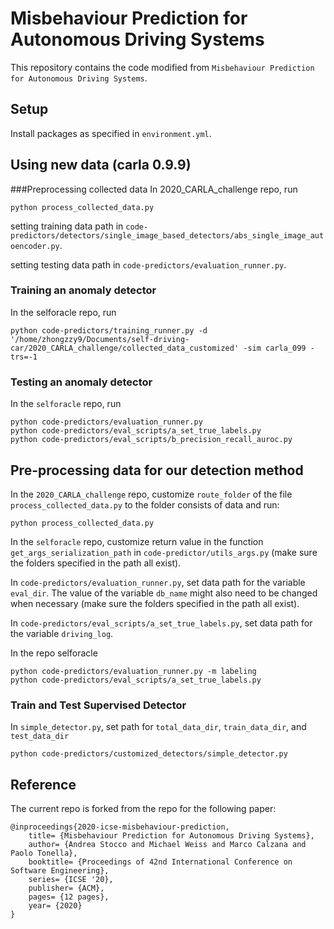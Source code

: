 # Misbehaviour Prediction for Autonomous Driving Systems

This repository contains the code modified from `Misbehaviour Prediction for Autonomous Driving Systems`.

## Setup
Install packages as specified in `environment.yml`.

## Using new data (carla 0.9.9)
###Preprocessing collected data
In 2020_CARLA_challenge repo, run
```
python process_collected_data.py
```

setting training data path in `code-predictors/detectors/single_image_based_detectors/abs_single_image_autoencoder.py`.

setting testing data path in `code-predictors/evaluation_runner.py`.
### Training an anomaly detector
In the selforacle repo, run
```
python code-predictors/training_runner.py -d '/home/zhongzzy9/Documents/self-driving-car/2020_CARLA_challenge/collected_data_customized' -sim carla_099 -trs=-1
```
### Testing an anomaly detector
In the `selforacle` repo, run

```
python code-predictors/evaluation_runner.py
python code-predictors/eval_scripts/a_set_true_labels.py
python code-predictors/eval_scripts/b_precision_recall_auroc.py
```

## Pre-processing data for our detection method
In the `2020_CARLA_challenge` repo, customize `route_folder` of the file `process_collected_data.py` to the folder consists of data and run:
```
python process_collected_data.py
```

In the `selforacle` repo, customize return value in the function `get_args_serialization_path` in `code-predictor/utils_args.py` (make sure the folders specified in the path all exist).

In `code-predictors/evaluation_runner.py`, set data path for the variable `eval_dir`. The value of the variable `db_name` might also need to be changed when necessary (make sure the folders specified in the path all exist).

In `code-predictors/eval_scripts/a_set_true_labels.py`, set data path for the variable `driving_log`.

In the repo selforacle
```
python code-predictors/evaluation_runner.py -m labeling
python code-predictors/eval_scripts/a_set_true_labels.py
```

### Train and Test Supervised Detector
In `simple_detector.py`, set path for `total_data_dir`, `train_data_dir`, and `test_data_dir`

```
python code-predictors/customized_detectors/simple_detector.py
```



<!-- ### Extract feature vectors
After the previous steps of "Training an anomaly detector" and "Pre-processing data for our detection method", in the selforacle repo, run
```
python code-predictors/evaluation_runner.py -sim carla_099
```
In the repo 2020_CARLA_challenge, run
```
python process_feature_vectors.py
``` -->



## Reference
The current repo is forked from the repo for the following paper:

```
@inproceedings{2020-icse-misbehaviour-prediction,
	title= {Misbehaviour Prediction for Autonomous Driving Systems},
	author= {Andrea Stocco and Michael Weiss and Marco Calzana and Paolo Tonella},
	booktitle= {Proceedings of 42nd International Conference on Software Engineering},
	series= {ICSE '20},
	publisher= {ACM},
	pages= {12 pages},
	year= {2020}
}
```
